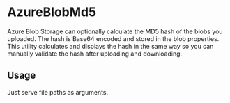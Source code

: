 # AzureBlobMd5
Azure Blob Storage can optionally calculate the MD5 hash of the blobs you uploaded. The hash is Base64 encoded and stored in the blob properties. This utility calculates and displays the hash in the same way so you can manually validate the hash after uploading and downloading.

## Usage
Just serve file paths as arguments.
